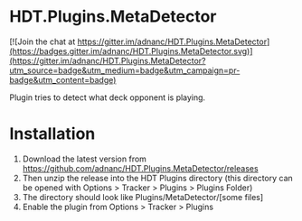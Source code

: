# HDT.Plugins.MetaDetector

[![Join the chat at https://gitter.im/adnanc/HDT.Plugins.MetaDetector](https://badges.gitter.im/adnanc/HDT.Plugins.MetaDetector.svg)](https://gitter.im/adnanc/HDT.Plugins.MetaDetector?utm_source=badge&utm_medium=badge&utm_campaign=pr-badge&utm_content=badge)

Plugin tries to detect what deck opponent is playing.


# Installation

1. Download the latest version from https://github.com/adnanc/HDT.Plugins.MetaDetector/releases
2. Then unzip the release into the HDT Plugins directory (this directory can be opened with Options > Tracker > Plugins > Plugins Folder)
3. The directory should look like Plugins/MetaDetector/[some files]
4. Enable the plugin from Options > Tracker > Plugins
